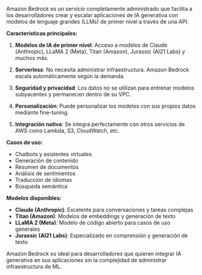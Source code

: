 Amazon Bedrock es un servicio completamente administrado que facilita a los desarrolladores crear y escalar aplicaciones de IA generativa con modelos de lenguaje grandes (LLMs) de primer nivel a través de una API.

**Características principales:**

1. **Modelos de IA de primer nivel**: Acceso a modelos de Claude (Anthropic), LLaMA 2 (Meta), Titan (Amazon), Jurassic (AI21 Labs) y muchos más.

2. **Serverless**: No necesita administrar infraestructura. Amazon Bedrock escala automáticamente según la demanda.

3. **Seguridad y privacidad**: Los datos no se utilizan para entrenar modelos subyacentes y permanecen dentro de su VPC.

4. **Personalización**: Puede personalizar los modelos con sus propios datos mediante fine-tuning.

5. **Integración nativa**: Se integra perfectamente con otros servicios de AWS como Lambda, S3, CloudWatch, etc.

**Casos de uso:**
- Chatbots y asistentes virtuales
- Generación de contenido
- Resumen de documentos
- Análisis de sentimientos
- Traducción de idiomas
- Búsqueda semántica

**Modelos disponibles:**
- **Claude (Anthropic)**: Excelente para conversaciones y tareas complejas
- **Titan (Amazon)**: Modelos de embeddings y generación de texto
- **LLaMA 2 (Meta)**: Modelo de código abierto para casos de uso generales
- **Jurassic (AI21 Labs)**: Especializado en comprensión y generación de texto

Amazon Bedrock es ideal para desarrolladores que quieren integrar IA generativa en sus aplicaciones sin la complejidad de administrar infraestructura de ML.
